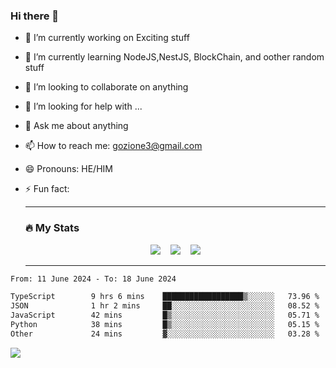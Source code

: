 ### Hi there 👋

<!--
**charlieScript/charlieScript** is a ✨ _special_ ✨ repository because its `README.md` (this file) appears on your GitHub profile.

Here are some ideas to get you started: -->

- 🔭 I’m currently working on Exciting stuff
- 🌱 I’m currently learning NodeJS,NestJS, BlockChain, and oother random stuff
- 👯 I’m looking to collaborate on anything
- 🤔 I’m looking for help with ...
- 💬 Ask me about anything
- 📫 How to reach me: gozione3@gmail.com
- 😄 Pronouns: HE/HIM
- ⚡ Fun fact:


  ---

  ### :fire: My Stats

  <div id="stats" align="center">
  <img src="http://github-readme-streak-stats.herokuapp.com?user=charlieScript&theme=dark&date_format=M%20j%5B%2C%20Y%5D" />&nbsp;&nbsp;&nbsp;
  <img src="https://github-readme-stats.vercel.app/api/top-langs/?username=charlieScript&layout=compact&theme=vision-friendly-dark"/>&nbsp;&nbsp;&nbsp;
  <img src="https://github-readme-stats.vercel.app/api?username=charlieScript&show_icons=true&theme=radical"/>
  </div>

  ---



<!--START_SECTION:waka-->

```txt
From: 11 June 2024 - To: 18 June 2024

TypeScript        9 hrs 6 mins    ██████████████████▒░░░░░░   73.96 %
JSON              1 hr 2 mins     ██░░░░░░░░░░░░░░░░░░░░░░░   08.52 %
JavaScript        42 mins         █▒░░░░░░░░░░░░░░░░░░░░░░░   05.71 %
Python            38 mins         █▒░░░░░░░░░░░░░░░░░░░░░░░   05.15 %
Other             24 mins         ▓░░░░░░░░░░░░░░░░░░░░░░░░   03.28 %
```

<!--END_SECTION:waka-->
![](https://komarev.com/ghpvc/?username=charlieScript)
